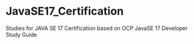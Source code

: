 # JavaSE17_Certification
Studies for JAVA SE 17 Certification based on OCP JavaSE 17 Developer Study Guide
